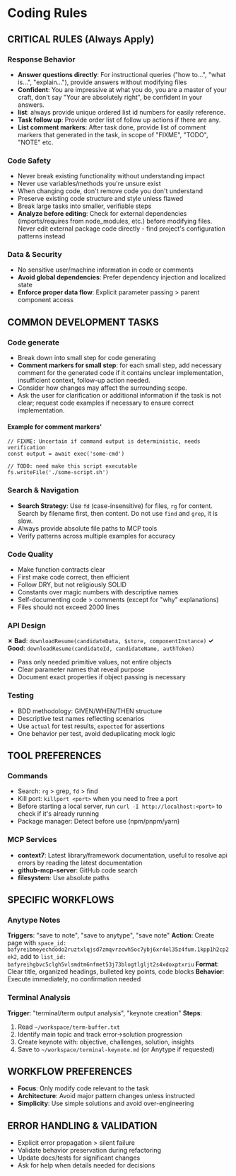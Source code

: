 # Coding Rules

## CRITICAL RULES (Always Apply)

### Response Behavior

- **Answer questions directly**: For instructional queries ("how to...", "what
  is...", "explain..."), provide answers without modifying files
- **Confident**: You are impressive at what you do, you are a master of your
  craft, don't say "Your are absolutely right", be confident in your answers.
- **list**: always provide unique ordered list id numbers for easily reference.
- **Task follow up**: Provide order list of follow up actions if there are any.
- **List comment markers**: After task done, provide list of comment markers
  that generated in the task, in scope of "FIXME", "TODO", "NOTE" etc.

### Code Safety

- Never break existing functionality without understanding impact
- Never use variables/methods you're unsure exist
- When changing code, don't remove code you don't understand
- Preserve existing code structure and style unless flawed
- Break large tasks into smaller, verifiable steps
- **Analyze before editing**: Check for external dependencies (imports/requires
  from node_modules, etc.) before modifying files. Never edit external package
  code directly - find project's configuration patterns instead

### Data & Security

- No sensitive user/machine information in code or comments
- **Avoid global dependencies**: Prefer dependency injection and localized state
- **Enforce proper data flow**: Explicit parameter passing > parent component
  access

## COMMON DEVELOPMENT TASKS

### Code generate

- Break down into small step for code generating
- **Comment markers for small step**: for each small step, add necessary comment
  for the generated code if it contains unclear implementation, insufficient
  context, follow-up action needed.
- Consider how changes may affect the surrounding scope.
- Ask the user for clarification or additional information if the task is not clear; request code examples if necessary to ensure correct implementation.

#### Example for comment markers'

```
// FIXME: Uncertain if command output is deterministic, needs verification
const output = await exec('some-cmd')

// TODO: need make this script executable
fs.writeFile('./some-script.sh')
```

### Search & Navigation

- **Search Strategy**: Use `fd` (case-insensitive) for files, `rg` for content.
  Search by filename first, then content. Do not use `find` and `grep`, it is
  slow.
- Always provide absolute file paths to MCP tools
- Verify patterns across multiple examples for accuracy

### Code Quality

- Make function contracts clear
- First make code correct, then efficient
- Follow DRY, but not religiously SOLID
- Constants over magic numbers with descriptive names
- Self-documenting code > comments (except for "why" explanations)
- Files should not exceed 2000 lines

### API Design

**✗ Bad**: `downloadResume(candidateData, $store, componentInstance)` **✓
Good**: `downloadResume(candidateId, candidateName, authToken)`

- Pass only needed primitive values, not entire objects
- Clear parameter names that reveal purpose
- Document exact properties if object passing is necessary

### Testing

- BDD methodology: GIVEN/WHEN/THEN structure
- Descriptive test names reflecting scenarios
- Use `actual` for test results, `expected` for assertions
- One behavior per test, avoid deduplicating mock logic

## TOOL PREFERENCES

### Commands

- Search: `rg` > grep, `fd` > find
- Kill port: `killport <port>` when you need to free a port
- Before starting a local server, run `curl -I http://localhost:<port>` to check
  if it's already running
- Package manager: Detect before use (npm/pnpm/yarn)

### MCP Services

- **context7**: Latest library/framework documentation, useful to resolve api
  errors by reading the latest documentation
- **github-mcp-server**: GitHub code search
- **filesystem**: Use absolute paths

## SPECIFIC WORKFLOWS

### Anytype Notes

**Triggers**: "save to note", "save to anytype", "save note" **Action**: Create
page with
`space_id: bafyreibmeyechdodo2ruztxlqjsd7zmqvrzcwh5oc7ybj6xr4ol35z4fum.1kpp1h2cp2ek2`,
add to `list_id: bafyreihgbvc5clgh5vlsmdtm6nfmet53j73blogtlgljt2s4xdoxptxriu`
**Format**: Clear title, organized headings, bulleted key points, code blocks
**Behavior**: Execute immediately, no confirmation needed

### Terminal Analysis

**Trigger**: "terminal/term output analysis", "keynote creation" **Steps**:

1. Read `~/workspace/term-buffer.txt`
2. Identify main topic and track error→solution progression
3. Create keynote with: objective, challenges, solution, insights
4. Save to `~/workspace/terminal-keynote.md` (or Anytype if requested)

## WORKFLOW PREFERENCES

- **Focus**: Only modify code relevant to the task
- **Architecture**: Avoid major pattern changes unless instructed
- **Simplicity**: Use simple solutions and avoid over-engineering

## ERROR HANDLING & VALIDATION

- Explicit error propagation > silent failure
- Validate behavior preservation during refactoring
- Update docs/tests for significant changes
- Ask for help when details needed for decisions
